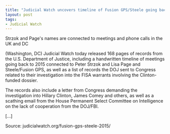 ```yaml
---
title: "Judicial Watch uncovers timeline of Fusion GPS/Steele going back to 2015"
layout: post
tags:
- Judicial Watch
---
```


Strzok and Page's names are connected to meetings and phone calls in the UK and DC

(Washington, DC) Judicial Watch today released 168 pages of records from the U.S. Department of Justice, including a handwritten timeline of meetings going back to 2015 connected to Peter Strzok and Lisa Page and Steele/Fusion GPS, as well as a list of records the DOJ sent to Congress related to their investigation into the FISA warrants involving the Clinton-funded dossier.

The records also include a letter from Congress demanding the investigation into Hillary Clinton, James Comey and others, as well as a scathing email from the House Permanent Select Committee on Intelligence on the lack of cooperation from the DOJ/FBI.

\[...\]

Source: judicialwatch.org/fusion-gps-steele-2015/
